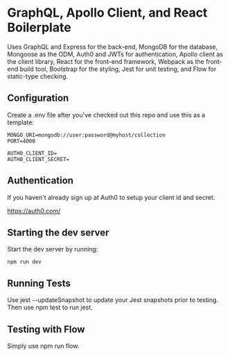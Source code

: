 # GraphQL, Apollo Client, and React Boilerplate

Uses GraphQL and Express for the back-end, MongoDB for the database, Mongoose as the ODM, Auth0 and JWTs for authentication, Apollo client as the client library, React for the front-end framework, Webpack as the front-end build tool, Bootstrap for the styling, Jest for unit testing, and Flow for static-type checking.

## Configuration

Create a .env file after you've checked out this repo and use this as a template:

```
MONGO_URI=mongodb://user:password@myhost/collection
PORT=4000

AUTH0_CLIENT_ID=
AUTH0_CLIENT_SECRET=
```

## Authentication

If you haven't already sign up at Auth0 to setup your client id and secret.

https://auth0.com/

## Starting the dev server

Start the dev server by running:

```
npm run dev
```

## Running Tests

Use jest --updateSnapshot to update your Jest snapshots prior to testing. Then use npm test to run jest.

## Testing with Flow

Simply use npm run flow.
